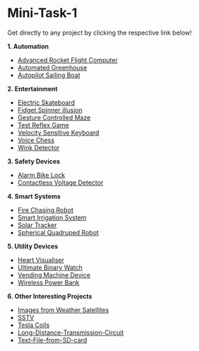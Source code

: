 # Mini-Task-1

Get directly to any project by clicking the respective link below!

**1. Automation**
  * [Advanced Rocket Flight Computer](https://github.com/prateekagrawalgithub/Electronics-club-Mini-Task-1/blob/master/Automation/Advanced%20Rocket%20Flight%20Computer.md)
  * [Automated Greenhouse](https://github.com/prateekagrawalgithub/Electronics-club-Mini-Task-1/blob/master/Automation/Automated%20Greenhouse.md)
  * [Autopilot Sailing Boat](https://github.com/prateekagrawalgithub/Electronics-club-Mini-Task-1/blob/master/Automation/Autopilot%20Sailing%20Boat.md)

**2. Entertainment**
  * [Electric Skateboard](https://github.com/prateekagrawalgithub/Electronics-club-Mini-Task-1/blob/master/Entertainment/Electric%20Skateboard.md)
  * [Fidget Spinner illusion](https://github.com/prateekagrawalgithub/Electronics-club-Mini-Task-1/blob/master/Entertainment/Fidget%20Spinner%20illusion.md)
  * [Gesture Controlled Maze](https://github.com/prateekagrawalgithub/Electronics-club-Mini-Task-1/blob/master/Entertainment/Gesture%20Controlled%20Maze.md)
  * [Test Reflex Game](https://github.com/prateekagrawalgithub/Electronics-club-Mini-Task-1/blob/master/Entertainment/Test%20Reflex%20Game.md)
  * [Velocity Sensitive Keyboard](https://github.com/prateekagrawalgithub/Electronics-club-Mini-Task-1/blob/master/Entertainment/Velocity%20Sensitive%20Keyboard.md)
  * [Voice Chess](https://github.com/prateekagrawalgithub/Electronics-club-Mini-Task-1/blob/master/Entertainment/Voice%20Chess.md)
  * [Wink Detector](https://github.com/prateekagrawalgithub/Electronics-club-Mini-Task-1/blob/master/Entertainment/Wink%20Detector.md)

**3. Safety Devices**
  * [Alarm Bike Lock](https://github.com/prateekagrawalgithub/Electronics-club-Mini-Task-1/blob/master/Safety%20Devices/Alarm%20Bike%20Lock.md)
  * [Contactless Voltage Detector](https://github.com/prateekagrawalgithub/Electronics-club-Mini-Task-1/blob/master/Safety%20Devices/Contactless%20Voltage%20Detector.md)

**4. Smart Systems**
  * [Fire Chasing Robot](https://github.com/prateekagrawalgithub/Electronics-club-Mini-Task-1/blob/master/Smart%20Systems/Fire%20Chasing%20Robot.md)
  * [Smart Irrigation System](https://github.com/prateekagrawalgithub/Electronics-club-Mini-Task-1/blob/master/Smart%20Systems/Smart-Irrigation-System.md)
  * [Solar Tracker](https://github.com/prateekagrawalgithub/Electronics-club-Mini-Task-1/blob/master/Smart%20Systems/Solar%20Tracker.md)
  * [Spherical Quadruped Robot](https://github.com/prateekagrawalgithub/Electronics-club-Mini-Task-1/blob/master/Smart%20Systems/Spherical%20Quadruped%20Robot.md)

**5. Utility Devices**
  * [Heart Visualiser](https://github.com/prateekagrawalgithub/Electronics-club-Mini-Task-1/blob/master/Utility%20Devices/Heart%20Visualiser.md)
  * [Ultimate Binary Watch](https://github.com/prateekagrawalgithub/Electronics-club-Mini-Task-1/blob/master/Utility%20Devices/The%20Ultimate%20Binary%20Watch.md)
  * [Vending Machine Device](https://github.com/prateekagrawalgithub/Electronics-club-Mini-Task-1/blob/master/Utility%20Devices/Vending%20Machine%20Device.md)
  * [Wireless Power Bank](https://github.com/prateekagrawalgithub/Electronics-club-Mini-Task-1/blob/master/Utility%20Devices/Wireless%20Power%20Bank.md)

**6. Other Interesting Projects**
  * [Images from Weather Satellites](https://github.com/prateekagrawalgithub/Electronics-club-Mini-Task-1/blob/master/Other%20Interesting%20Projects/Images%20from%20Weather%20Satellites.md)
  * [SSTV](https://github.com/prateekagrawalgithub/Electronics-club-Mini-Task-1/blob/master/Other%20Interesting%20Projects/SSTV.md)
  * [Tesla Coils](https://github.com/prateekagrawalgithub/Electronics-club-Mini-Task-1/blob/master/Other%20Interesting%20Projects/Tesla%20Coils.md)
  * [Long-Distance-Transmission-Circuit](https://github.com/prateekagrawalgithub/Long-Distance-Transmission-Circuit.git)
  * [Text-File-from-SD-card](https://github.com/prateekagrawalgithub/Text-File-from-SD-card.git)
